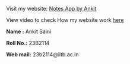 <p>Visit my website: <a href ="https://ankittkarodiya.github.io/Ls-web-assignment-2/"> Notes App by Ankit</a></p>
<p>View video to check How my website work <a href="https://github.com/user-attachments/assets/1bae27b3-7c2e-4d7b-8372-3f013b1eeba5">here</a> </p>
<p><b> Name :</b> Ankit Saini</p>
<p><b>Roll No.:</b> 23B2114</p>
<p><b>Web mail:</b> 23b2114@iitb.ac.in</p>
